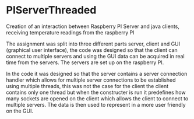 # PIServerThreaded
Creation of an interaction between Raspberry PI Server and java clients, receiving temperature readings from the raspberry PI

The assignment was split into three different parts server, client and GUI (graphical user
interface), the code was designed so that the client can connect to multiple servers and using
the GUI data can be acquired in real time from the servers. The servers are set up on the
raspberry PI.

In the code it was designed so that the server contains a server connection handler which
allows for multiple server connections to be established using multiple threads, this was not
the case for the client the client contains only one thread but when the constructer is run it
predefines how many sockets are opened on the client which allows the client to connect to
multiple servers. The data is then used to represent in a more user friendly on the GUI.
